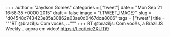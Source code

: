 
+++
author = "Jaydson Gomes"
categories = ["tweet"]
date = "Mon Sep 21 16:58:35 +0000 2015"
draft = false
image = "{TWEET_IMAGE}"
slug = "d04548c743423e85a30862a03ae0d0467dca8006"
tags = ["tweet"]
title = """RT @braziljs: Com vocês, ..."""
+++
RT @braziljs: Com vocês, a BrazilJS Weekly... agora em vídeo! https://t.co/tcie2XUTi9
